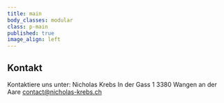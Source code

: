 ```yaml
---
title: main
body_classes: modular
class: p-main
published: true
image_align: left
---
```


## Kontakt

Kontaktiere uns unter:
Nicholas Krebs
In der Gass 1
3380 Wangen an der Aare
[contact@nicholas-krebs.ch](mailto:contact@nicholas-krebs.ch)
